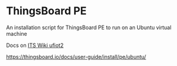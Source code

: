 # ThingsBoard PE
An installation script for ThingsBoard PE to run on an Ubuntu virtual machine

Docs on [ITS Wiki ufiot2](https://itswiki.shef.ac.uk/wiki/Ufiot2)

https://thingsboard.io/docs/user-guide/install/pe/ubuntu/
